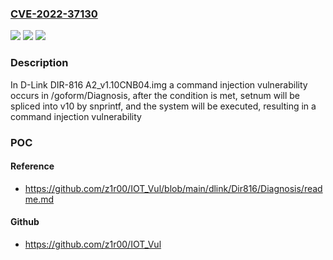 ### [CVE-2022-37130](https://cve.mitre.org/cgi-bin/cvename.cgi?name=CVE-2022-37130)
![](https://img.shields.io/static/v1?label=Product&message=n%2Fa&color=blue)
![](https://img.shields.io/static/v1?label=Version&message=n%2Fa&color=blue)
![](https://img.shields.io/static/v1?label=Vulnerability&message=n%2Fa&color=brighgreen)

### Description

In D-Link DIR-816 A2_v1.10CNB04.img a command injection vulnerability occurs in /goform/Diagnosis, after the condition is met, setnum will be spliced into v10 by snprintf, and the system will be executed, resulting in a command injection vulnerability

### POC

#### Reference
- https://github.com/z1r00/IOT_Vul/blob/main/dlink/Dir816/Diagnosis/readme.md

#### Github
- https://github.com/z1r00/IOT_Vul

